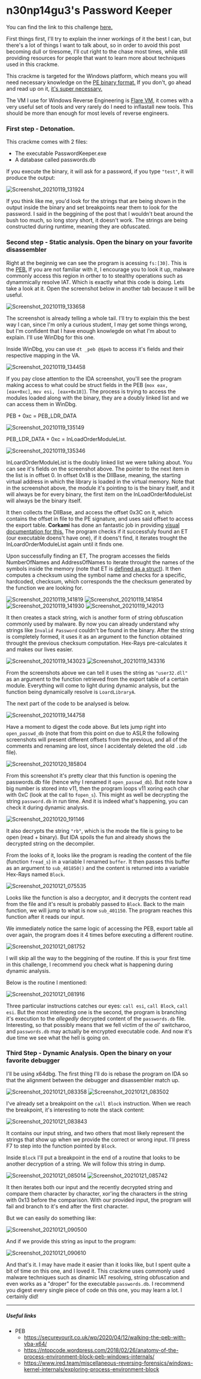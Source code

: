 # n30np14gu3's Password Keeper

You can find the link to this challenge [here.](https://crackmes.one/crackme/5e68f77d33c5d4439bb2de0c)

First things first, I'll try to explain the inner workings of it the best I can, but there's a lot of things I want to talk about, so in order to avoid this post becoming dull or tiresome, I'll cut right to the chase most times, while still providing resources for people that want to learn more about techniques used in this crackme.

This crackme is targeted for the Windows platform, which means you will need necessary knowledge on the [PE binary format.](https://docs.microsoft.com/en-us/windows/win32/debug/pe-format) If you don't, go ahead and read up on it, [it's super necessary.](https://giphy.com/gifs/masvidal-super-necessary-TgP6vdMSAknVWzoC05/fullscreen)

The VM I use for Windows Reverse Engineering is [Flare VM](https://github.com/fireeye/flare-vm), it comes with a very useful set of tools and very rarely do I need to inflastall new tools. This should be more than enough for most levels of reverse engineers.

### First step - Detonation.

This crackme comes with 2 files:
* The executable PasswordKeeper.exe
* A database called passwords.db

If you execute the binary, it will ask for a password, if you type `"test"`, it will produce the output:

![Screenshot_20210119_131924](https://user-images.githubusercontent.com/28660375/105062088-f8a33700-5a58-11eb-8578-95a4ef70d66a.png)

If you think like me, you'd look for the strings that are being shown in the output inside the binary and set breakpoints near them to look for the password. I said in the beggining of the post that I wouldn't beat around the bush too much, so long story short, it doesn't work. The strings are being constructed during runtime, meaning they are obfuscated.

### Second step - Static analysis. Open the binary on your favorite disassembler

Right at the beginnig we can see the program is acessing `fs:[30]`. This is the [PEB.](https://en.wikipedia.org/wiki/Process_Environment_Block) If you are not familiar with it, I encourage you to look it up, malware commonly access this region in orther to to stealthy operations such as dynammically resolve IAT. Which is exactly what this code is doing. Lets take a look at it. Open the screenshot below in another tab because it will be useful.

![Screenshot_20210119_133658](https://user-images.githubusercontent.com/28660375/105064287-723c2480-5a5b-11eb-9caa-0007a3599f8a.png)

The screenshot is already telling a whole tail. I'll try to explain this the best way I can, since I'm only a curious student, I may get some things wrong, but I'm confident that I have enough knowlegde on what I'm about to explain. I'll use WinDbg for this one.

Inside WinDbg, you can use `dt _peb @$peb` to access it's fields and their respective mapping in the VA.

![Screenshot_20210119_134458](https://user-images.githubusercontent.com/28660375/105065356-8b91a080-5a5c-11eb-868a-adf64ed1b464.png)

If you pay close attention to the IDA screenshot, you'll see the program making access to what could be struct fields in the PEB (`mox eax, [eax+0xc]`, `mov esi, [eax+0x18]`). The process is trying to access the modules loaded along with the binary, they are a doubly linked list and we can access them in WinDbg.

PEB + 0xc = PEB_LDR_DATA

![Screenshot_20210119_135149](https://user-images.githubusercontent.com/28660375/105066329-82550380-5a5d-11eb-920a-d961aebb33ed.png)

PEB_LDR_DATA + 0xc = InLoadOrderModuleList.

![Screenshot_20210119_135346](https://user-images.githubusercontent.com/28660375/105066649-c6480880-5a5d-11eb-9771-454d242e41dd.png)

InLoardOrderModuleList is the doubly linked list we were talking about. You can see it's fields on the screenshot above. The pointer to the next item in the list is in offset 0. In offset 0x18 is the DllBase, meaning, the starting virtual address in which the library is loaded in the virtual memory. Note that in the screenshot above, the module it's pointing to is the binary itself, and it will always be for every binary, the first item on the InLoadOrderModuleList will always be the binary itself.

It then collects the DllBase, and access the offset 0x3C on it, which contains the offset in file to the PE signature, and uses said offset to access the export table. **Corkami** has done an fantastic job in providing [visual documentation for this.](https://github.com/corkami/pics/blob/master/binary/pe102/pe102.svg) The program checks if it successfuly found an ET (our executable doens't have one), if it doens't find, it iterates trought the InLoardOrderModuleList again until it finds one. 

Upon successfully finding an ET, The program accesses the fields NumberOfNames and AddressOfNames to iterate throught the names of the symbols inside the memory (note that ET is [defined as a struct](fumalwareanalysis.blogspot.com/2011/12/malware-analysis-tutorial-8-pe-header.html)). It then computes a checksum using the symbol name and checks for a specific, hardcoded, checksum, which corresponds the the checksum generated by the function we are looking for.

![Screenshot_20210119_141819](https://user-images.githubusercontent.com/28660375/105069790-2f7d4b00-5a61-11eb-8fab-23d027f37039.png) ![Screenshot_20210119_141854](https://user-images.githubusercontent.com/28660375/105069876-4a4fbf80-5a61-11eb-8ca6-aeff93241d2c.png) ![Screenshot_20210119_141930](https://user-images.githubusercontent.com/28660375/105069922-5b003580-5a61-11eb-962e-42af514423e6.png) ![Screenshot_20210119_142013](https://user-images.githubusercontent.com/28660375/105070012-75d2aa00-5a61-11eb-8d46-2d9d2293c99c.png)

It then creates a stack string, wich is another form of string obfuscation commonly used by malware. By now you can already understand why strings like `Invalid Password` couldn't be found in the binary. After the string is completely formed, it uses it as an argument to the function obtained throught the previous checksum computation. Hex-Rays pre-calculates it and makes our lives easier.

![Screenshot_20210119_143023](https://user-images.githubusercontent.com/28660375/105071071-e29a7400-5a62-11eb-865f-f8309da52224.png) ![Screenshot_20210119_143316](https://user-images.githubusercontent.com/28660375/105071392-4886fb80-5a63-11eb-9e40-03cd7065d31a.png)

From the screenshots above we can tell it uses the string as `"user32.dll"` as an argument to the function retrieved from the export table of a certain module. Everything will come to light during dynamic analysis, but the function being dynamically resolve is `LoardLibraryA`.

The next part of the code to be analysed is below.

![Screenshot_20210119_144758](https://user-images.githubusercontent.com/28660375/105073163-79683000-5a65-11eb-9ea2-b9c301db89dc.png)

Have a moment to digest the code above. But lets jump right into `open_passwd_db` (note that from this point on due to ASLR the following screenshots will present different offsets from the previous, and all of the comments and renaming are lost, since I accidentaly deleted the old `.idb` file).

![Screenshot_20210120_185804](https://user-images.githubusercontent.com/28660375/105246093-86624d80-5b51-11eb-87bf-b431ce3bebb5.png)

From this screenshot it's pretty clear that this function is opening the passwords.db file (hence why I renamed it `open_passwd_db`). But note how a big number is stored into v11, then the program loops v11 xoring each char with 0xC (look at the call to `fopen_s`). This might as well be decrypting the string `password.db` in run time. And it is indeed what's happening, you can check it during dynamic analysis.

![Screenshot_20210120_191146](https://user-images.githubusercontent.com/28660375/105247369-73507d00-5b53-11eb-98e0-e3c5363c8206.png)

It also decrypts the string `"rb"`, which is the mode the file is going to be open (read + binary). But IDA spoils the fun and already shows the decrypted string on the decompiler.

From the looks of it, looks like the program is reading the content of the file (function `fread_s`) in a variable I renamed `buffer`. It then passes this buffer as an argument to `sub_401850()` and the content is returned into a variable Hex-Rays named `Block`.

![Screenshot_20210121_075535](https://user-images.githubusercontent.com/28660375/105341603-0de5a600-5bbe-11eb-91ed-ff3e93fdab0a.png)

Looks like the function is also a decryptor, and it decrypts the content read from the file and it's result is probably passed to `Block`. Back to the main function, we will jump to what is now `sub_401150`. The program reaches this function after it reads our input.

We immediately notice the same logic of accessing the PEB, export table all over again, the program does it 4 times before executing a different routine.

![Screenshot_20210121_081752](https://user-images.githubusercontent.com/28660375/105344039-2c996c00-5bc1-11eb-9f88-b23bb8fc4283.png)

I will skip all the way to the beggining of the routine. If this is your first time in this challenge, I recommend you check what is happening during dynamic analysis.

Below is the routine I mentioned:

![Screenshot_20210121_081916](https://user-images.githubusercontent.com/28660375/105344170-5f436480-5bc1-11eb-80bb-04e0e79c3d28.png)

Three particular instructions catches our eyes: `call esi`, `call Block`, `call esi`. But the most interesting one is the second, the program is branching it's execution to the _allegedly_ decrypted content of the `passwords.db` file. Interesting, so that possibly means that we fell victim of the ol' switcharoo, and `passwords.db` may actually be encrypted executable code. And now it's due time we see what the hell is going on.


### Third Step - Dynamic Analysis. Open the binary on your favorite debugger

I'll be using x64dbg. The first thing I'll do is rebase the program on IDA so that the alignment between the debugger and disassembler match up.

![Screenshot_20210121_083358](https://user-images.githubusercontent.com/28660375/105345765-6b302600-5bc3-11eb-84c1-f9b1cab3060d.png) ![Screenshot_20210121_083502](https://user-images.githubusercontent.com/28660375/105345880-9155c600-5bc3-11eb-88d1-ec84ee2f3e13.png)

I've already set a breakpoint on the `call Block` instruction. When we reach the breakpoint, it's interesting to note the stack content:

![Screenshot_20210121_083843](https://user-images.githubusercontent.com/28660375/105346236-150fb280-5bc4-11eb-9499-c555a55f717d.png)

It contains our input string, and two others that most likely represent the strings that show up when we provide the correct or wrong input. I'll press F7 to step into the function pointed by `Block`.

Inside `Block` I'll put a breakpoint in the end of a routine that looks to be another decryption of a string. We will follow this string in dump.

![Screenshot_20210121_085014](https://user-images.githubusercontent.com/28660375/105347455-b1868480-5bc5-11eb-9400-91e899428766.png) ![Screenshot_20210121_085742](https://user-images.githubusercontent.com/28660375/105348228-c879a680-5bc6-11eb-91c1-3ccb9d8e5721.png)

It then iterates both our input and the recently decrypted string and compare them character by character, xor'ing the characters in the string with 0x13 before the comparison. With our provided input, the program will fail and branch to it's end after the first character.

But we can easily do something like:

![Screenshot_20210121_090500](https://user-images.githubusercontent.com/28660375/105348936-c2d09080-5bc7-11eb-81ab-f930144754f7.png)

And if we provide this string as input to the program:

![Screenshot_20210121_090610](https://user-images.githubusercontent.com/28660375/105349057-eabff400-5bc7-11eb-9659-c5388270fafa.png)

And that's it. I may have made it easier than it looks like, but I spent quite a bit of time on this one, and I loved it. This crackme uses commonly used malware techniques such as dinamic IAT resolving, string obfuscation and even works as a "droper" for the executable `passwords.db`. I recommend you digest every single piece of code on this one, you may learn a lot. I certainly did!

---

##### Useful links

* PEB
  * https://secureyourit.co.uk/wp/2020/04/12/walking-the-peb-with-vba-x64/
  * https://ntopcode.wordpress.com/2018/02/26/anatomy-of-the-process-environment-block-peb-windows-internals/
  * https://www.ired.team/miscellaneous-reversing-forensics/windows-kernel-internals/exploring-process-environment-block





